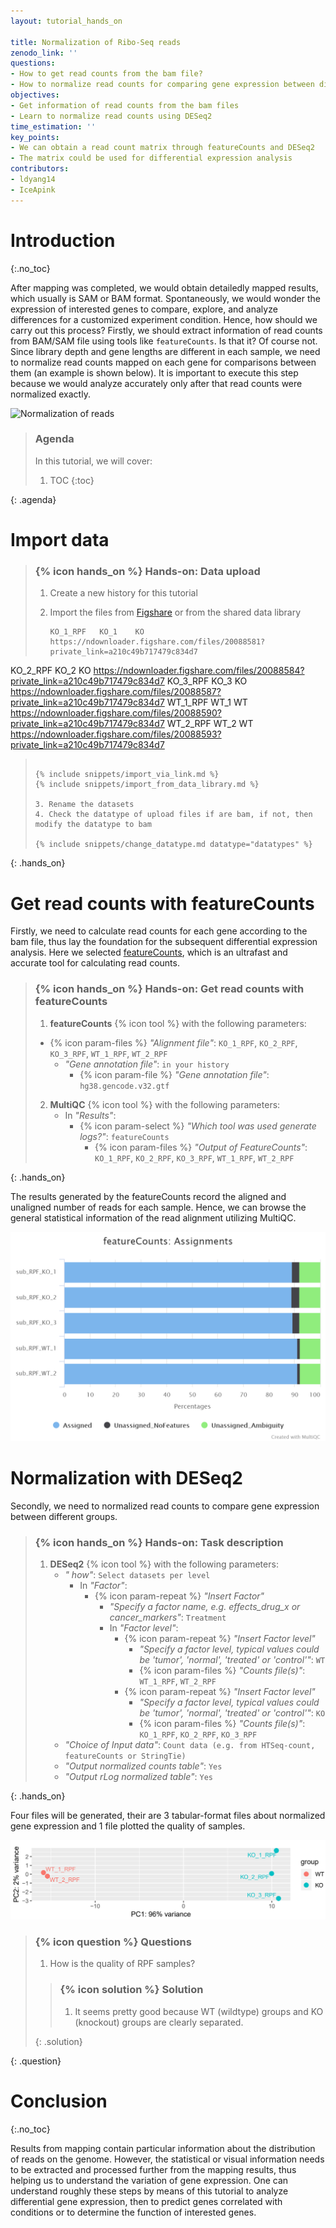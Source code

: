 ```yaml
---
layout: tutorial_hands_on

title: Normalization of Ribo-Seq reads
zenodo_link: ''
questions:
- How to get read counts from the bam file?
- How to normalize read counts for comparing gene expression between different conditions?
objectives:
- Get information of read counts from the bam files
- Learn to normalize read counts using DESeq2
time_estimation: ''
key_points:
- We can obtain a read count matrix through featureCounts and DESeq2
- The matrix could be used for differential expression analysis
contributors:
- ldyang14
- IceApink
---
```



# Introduction
{:.no_toc}

<!-- This is a comment. -->

After mapping was completed, we would obtain detailedly mapped results, which usually is SAM or BAM format.  Spontaneously, we would wonder the expression of interested genes to compare, explore, and analyze differences for a customized experiment condition. Hence, how should we carry out this process? Firstly, we should extract information of read counts from BAM/SAM file using tools like `featureCounts`. Is that it? Of course not. Since library depth and gene lengths are different in each sample, we need to normalize read counts mapped on each gene for comparisons between them (an example is shown below). It is important to execute this step because we would analyze accurately only after that read counts were normalized exactly.

![Normalization of reads]( https://izabelcavassim.files.wordpress.com/2015/03/screenshot-from-2015-03-08-2245511.png "Normalization of reads")

> ### Agenda
>
> In this tutorial, we will cover:
>
> 1. TOC
> {:toc}
>
{: .agenda}

# Import data

> ### {% icon hands_on %} Hands-on: Data upload
>
> 1. Create a new history for this tutorial
> 2. Import the files from [Figshare]() or from the shared data library
>
>    ```
>    KO_1_RPF	KO_1	KO	https://ndownloader.figshare.com/files/20088581?private_link=a210c49b717479c834d7
KO_2_RPF	KO_2	KO	https://ndownloader.figshare.com/files/20088584?private_link=a210c49b717479c834d7
KO_3_RPF	KO_3	KO	https://ndownloader.figshare.com/files/20088587?private_link=a210c49b717479c834d7
WT_1_RPF	WT_1	WT	https://ndownloader.figshare.com/files/20088590?private_link=a210c49b717479c834d7
WT_2_RPF	WT_2	WT	https://ndownloader.figshare.com/files/20088593?private_link=a210c49b717479c834d7
>    ```
>
>    {% include snippets/import_via_link.md %}
>    {% include snippets/import_from_data_library.md %}
>
> 3. Rename the datasets
> 4. Check the datatype of upload files if are bam, if not, then modify the datatype to bam
>
>    {% include snippets/change_datatype.md datatype="datatypes" %}
{: .hands_on}

# Get read counts with **featureCounts**

Firstly, we need to calculate read counts for each gene according to the bam file, thus lay the foundation for the subsequent differential expression analysis. Here we selected [featureCounts](http://bioinf.wehi.edu.au/featureCounts/), which is an ultrafast and accurate tool for calculating read counts.

> ### {% icon hands_on %} Hands-on: Get read counts with **featureCounts**
>
> 1. **featureCounts** {% icon tool %} with the following parameters:
> - {% icon param-files %} *"Alignment file"*: `KO_1_RPF`, `KO_2_RPF`, `KO_3_RPF`, `WT_1_RPF`, `WT_2_RPF`
>    - *"Gene annotation file"*: `in your history`
>      - {% icon param-file %} *"Gene annotation file"*: `hg38.gencode.v32.gtf` 
> 2. **MultiQC** {% icon tool %} with the following parameters:
>    - In *"Results"*:
>      - {% icon param-select %} *"Which tool was used generate logs?"*: `featureCounts`
>        - {% icon param-files %} *"Output of FeatureCounts"*: `KO_1_RPF`, `KO_2_RPF`, `KO_3_RPF`, `WT_1_RPF`, `WT_2_RPF`
> 
{: .hands_on}

The results generated by the featureCounts record the aligned and unaligned number of reads for each sample. Hence, we can browse the general statistical information of the read alignment utilizing MultiQC.

![Assignment of reads](../../images/normalization-of-reads/featureCounts_assignment_plot.png "Assignment of reads")



# Normalization with **DESeq2**

Secondly, we need to normalized read counts to compare gene expression between different groups.

> ### {% icon hands_on %} Hands-on: Task description
>
> 1. **DESeq2** {% icon tool %} with the following parameters:
>    - *" how"*: `Select datasets per level`
>        - In *"Factor"*:
>            - {% icon param-repeat %} *"Insert Factor"*
>                - *"Specify a factor name, e.g. effects_drug_x or cancer_markers"*: `Treatment`
>                - In *"Factor level"*:
>                    - {% icon param-repeat %} *"Insert Factor level"*
>                        - *"Specify a factor level, typical values could be 'tumor', 'normal', 'treated' or 'control'"*: `WT`
>                        - {% icon param-files %} *"Counts file(s)"*: `WT_1_RPF`, `WT_2_RPF`
>                    - {% icon param-repeat %} *"Insert Factor level"*
>                        - *"Specify a factor level, typical values could be 'tumor', 'normal', 'treated' or 'control'"*: `KO`
>                        - {% icon param-files %} *"Counts file(s)"*: `KO_1_RPF`, `KO_2_RPF`, `KO_3_RPF`
>    - *"Choice of Input data"*: `Count data (e.g. from HTSeq-count, featureCounts or StringTie)`
>    - *"Output normalized counts table"*: `Yes`
>    - *"Output rLog normalized table"*: `Yes`
> 
{: .hands_on}

Four files will be generated, their are 3 tabular-format files about normalized gene expression and 1 file plotted the quality of samples.

![Sample distance](../../images/normalization-of-reads/DESeq2_PCA_samples.png "Sample distance")


> ### {% icon question %} Questions
>
> 1. How is the quality of RPF samples?
>
> > ### {% icon solution %} Solution
> >
> > 1. It seems pretty good because WT (wildtype) groups and KO (knockout) groups are clearly separated.
> >
> {: .solution}
>
{: .question}

# Conclusion

{:.no_toc}

Results from mapping contain particular information about the distribution of reads on the genome. However, the statistical or visual information needs to be extracted and processed further from the mapping results, thus helping us to understand the variation of gene expression. One can understand roughly these steps by means of this tutorial to analyze differential gene expression, then to predict genes correlated with conditions or to determine the function of interested genes.
